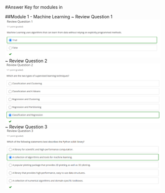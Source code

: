 #Answer Key for modules in 

##Module 1 - Machine Learning
~ Review Question 1
![picture](https://github.com/ishavverma/AIML-Learnings/blob/data-files/MachineLearningWithPython-ML0101EN_Data/Module-1/1.png)
~ Review Question 2
![picture](https://github.com/ishavverma/AIML-Learnings/blob/data-files/MachineLearningWithPython-ML0101EN_Data/Module-1/2.png)
~ Review Question 3
![picture](https://github.com/ishavverma/AIML-Learnings/blob/data-files/MachineLearningWithPython-ML0101EN_Data/Module-1/3.png)

